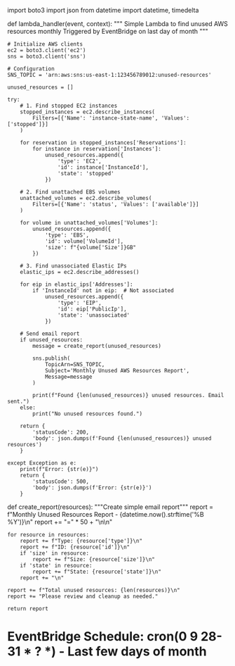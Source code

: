 import boto3
import json
from datetime import datetime, timedelta

def lambda_handler(event, context):
    """
    Simple Lambda to find unused AWS resources monthly
    Triggered by EventBridge on last day of month
    """
    
    # Initialize AWS clients
    ec2 = boto3.client('ec2')
    sns = boto3.client('sns')
    
    # Configuration
    SNS_TOPIC = 'arn:aws:sns:us-east-1:123456789012:unused-resources'
    
    unused_resources = []
    
    try:
        # 1. Find stopped EC2 instances
        stopped_instances = ec2.describe_instances(
            Filters=[{'Name': 'instance-state-name', 'Values': ['stopped']}]
        )
        
        for reservation in stopped_instances['Reservations']:
            for instance in reservation['Instances']:
                unused_resources.append({
                    'type': 'EC2',
                    'id': instance['InstanceId'],
                    'state': 'stopped'
                })
        
        # 2. Find unattached EBS volumes
        unattached_volumes = ec2.describe_volumes(
            Filters=[{'Name': 'status', 'Values': ['available']}]
        )
        
        for volume in unattached_volumes['Volumes']:
            unused_resources.append({
                'type': 'EBS',
                'id': volume['VolumeId'],
                'size': f"{volume['Size']}GB"
            })
        
        # 3. Find unassociated Elastic IPs
        elastic_ips = ec2.describe_addresses()
        
        for eip in elastic_ips['Addresses']:
            if 'InstanceId' not in eip:  # Not associated
                unused_resources.append({
                    'type': 'EIP',
                    'id': eip['PublicIp'],
                    'state': 'unassociated'
                })
        
        # Send email report
        if unused_resources:
            message = create_report(unused_resources)
            
            sns.publish(
                TopicArn=SNS_TOPIC,
                Subject='Monthly Unused AWS Resources Report',
                Message=message
            )
            
            print(f"Found {len(unused_resources)} unused resources. Email sent.")
        else:
            print("No unused resources found.")
        
        return {
            'statusCode': 200,
            'body': json.dumps(f'Found {len(unused_resources)} unused resources')
        }
        
    except Exception as e:
        print(f"Error: {str(e)}")
        return {
            'statusCode': 500,
            'body': json.dumps(f'Error: {str(e)}')
        }

def create_report(resources):
    """Create simple email report"""
    report = f"Monthly Unused Resources Report - {datetime.now().strftime('%B %Y')}\n"
    report += "=" * 50 + "\n\n"
    
    for resource in resources:
        report += f"Type: {resource['type']}\n"
        report += f"ID: {resource['id']}\n"
        if 'size' in resource:
            report += f"Size: {resource['size']}\n"
        if 'state' in resource:
            report += f"State: {resource['state']}\n"
        report += "\n"
    
    report += f"Total unused resources: {len(resources)}\n"
    report += "Please review and cleanup as needed."
    
    return report

# EventBridge Schedule: cron(0 9 28-31 * ? *) - Last few days of month